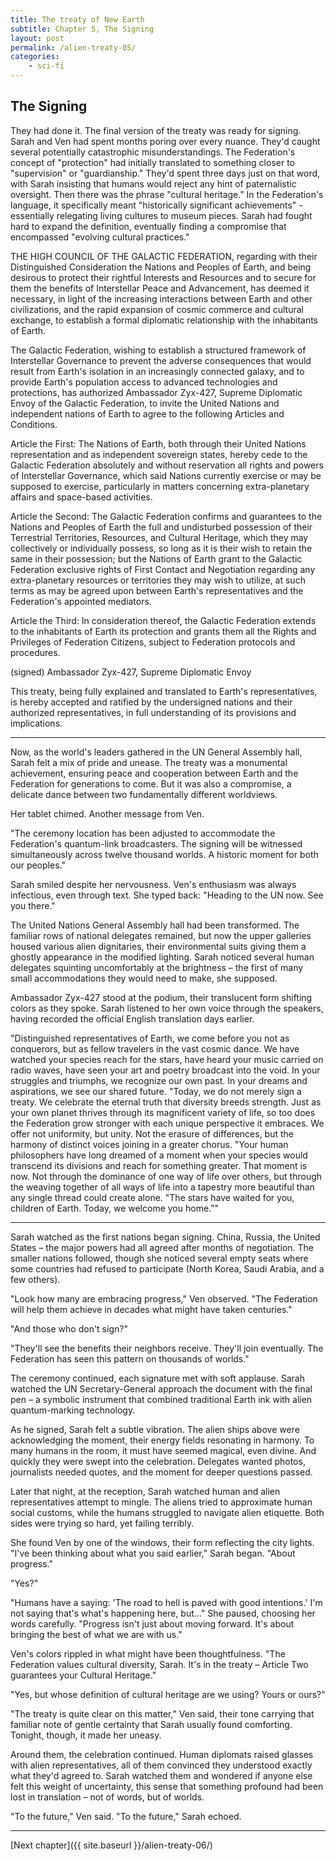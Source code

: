 ```yaml
---
title: The treaty of New Earth
subtitle: Chapter 5, The Signing
layout: post
permalink: /alien-treaty-05/
categories:
    - sci-fi
---
```


## The Signing

They had done it. The final version of the treaty was ready for signing. Sarah and Ven had spent months poring over every nuance. They'd caught several potentially catastrophic misunderstandings. The Federation's concept of "protection" had initially translated to something closer to "supervision" or "guardianship." They'd spent three days just on that word, with Sarah insisting that humans would reject any hint of paternalistic oversight.
Then there was the phrase "cultural heritage." In the Federation's language, it specifically meant "historically significant achievements" - essentially relegating living cultures to museum pieces. Sarah had fought hard to expand the definition, eventually finding a compromise that encompassed "evolving cultural practices."

<div markdown="1" class="code">
THE HIGH COUNCIL OF THE GALACTIC FEDERATION, regarding with their Distinguished Consideration the Nations and Peoples of Earth, and being desirous to protect their rightful Interests and Resources and to secure for them the benefits of Interstellar Peace and Advancement, has deemed it necessary, in light of the increasing interactions between Earth and other civilizations, and the rapid expansion of cosmic commerce and cultural exchange, to establish a formal diplomatic relationship with the inhabitants of Earth.

The Galactic Federation, wishing to establish a structured framework of Interstellar Governance to prevent the adverse consequences that would result from Earth's isolation in an increasingly connected galaxy, and to provide Earth's population access to advanced technologies and protections, has authorized Ambassador Zyx-427, Supreme Diplomatic Envoy of the Galactic Federation, to invite the United Nations and independent nations of Earth to agree to the following Articles and Conditions.

Article the First:
The Nations of Earth, both through their United Nations representation and as independent sovereign states, hereby cede to the Galactic Federation absolutely and without reservation all rights and powers of Interstellar Governance, which said Nations currently exercise or may be supposed to exercise, particularly in matters concerning extra-planetary affairs and space-based activities.

Article the Second:
The Galactic Federation confirms and guarantees to the Nations and Peoples of Earth the full and undisturbed possession of their Terrestrial Territories, Resources, and Cultural Heritage, which they may collectively or individually possess, so long as it is their wish to retain the same in their possession; but the Nations of Earth grant to the Galactic Federation exclusive rights of First Contact and Negotiation regarding any extra-planetary resources or territories they may wish to utilize, at such terms as may be agreed upon between Earth's representatives and the Federation's appointed mediators.

Article the Third:
In consideration thereof, the Galactic Federation extends to the inhabitants of Earth its protection and grants them all the Rights and Privileges of Federation Citizens, subject to Federation protocols and procedures.

(signed) Ambassador Zyx-427, Supreme Diplomatic Envoy

This treaty, being fully explained and translated to Earth's representatives, is hereby accepted and ratified by the undersigned nations and their authorized representatives, in full understanding of its provisions and implications.
</div>


***

Now, as the world's leaders gathered in the UN General Assembly hall, Sarah felt a mix of pride and unease. The treaty was a monumental achievement, ensuring peace and cooperation between Earth and the Federation for generations to come. But it was also a compromise, a delicate dance between two fundamentally different worldviews.

Her tablet chimed. Another message from Ven.

"The ceremony location has been adjusted to accommodate the Federation's quantum-link broadcasters. The signing will be witnessed simultaneously across twelve thousand worlds. A historic moment for both our peoples."

Sarah smiled despite her nervousness. Ven's enthusiasm was always infectious, even through text. She typed back: "Heading to the UN now. See you there."

The United Nations General Assembly hall had been transformed. The familiar rows of national delegates remained, but now the upper galleries housed various alien dignitaries, their environmental suits giving them a ghostly appearance in the modified lighting. Sarah noticed several human delegates squinting uncomfortably at the brightness – the first of many small accommodations they would need to make, she supposed.

Ambassador Zyx-427 stood at the podium, their translucent form shifting colors as they spoke. Sarah listened to her own voice through the speakers, having recorded the official English translation days earlier.

"Distinguished representatives of Earth, we come before you not as conquerors, but as fellow travelers in the vast cosmic dance. We have watched your species reach for the stars, have heard your music carried on radio waves, have seen your art and poetry broadcast into the void. In your struggles and triumphs, we recognize our own past. In your dreams and aspirations, we see our shared future.
"Today, we do not merely sign a treaty. We celebrate the eternal truth that diversity breeds strength. Just as your own planet thrives through its magnificent variety of life, so too does the Federation grow stronger with each unique perspective it embraces. We offer not uniformity, but unity. Not the erasure of differences, but the harmony of distinct voices joining in a greater chorus.
"Your human philosophers have long dreamed of a moment when your species would transcend its divisions and reach for something greater. That moment is now. Not through the dominance of one way of life over others, but through the weaving together of all ways of life into a tapestry more beautiful than any single thread could create alone.
"The stars have waited for you, children of Earth. Today, we welcome you home.""

***

Sarah watched as the first nations began signing. China, Russia, the United States – the major powers had all agreed after months of negotiation. The smaller nations followed, though she noticed several empty seats where some countries had refused to participate (North Korea, Saudi Arabia, and a few others).

"Look how many are embracing progress," Ven observed. "The Federation will help them achieve in decades what might have taken centuries."

"And those who don't sign?"

"They'll see the benefits their neighbors receive. They'll join eventually. The Federation has seen this pattern on thousands of worlds."

The ceremony continued, each signature met with soft applause. Sarah watched the UN Secretary-General approach the document with the final pen – a symbolic instrument that combined traditional Earth ink with alien quantum-marking technology.

As he signed, Sarah felt a subtle vibration. The alien ships above were acknowledging the moment, their energy fields resonating in harmony. To many humans in the room, it must have seemed magical, even divine.
And quickly they were swept into the celebration. Delegates wanted photos, journalists needed quotes, and the moment for deeper questions passed.

Later that night, at the reception, Sarah watched human and alien representatives attempt to mingle. The aliens tried to approximate human social customs, while the humans struggled to navigate alien etiquette. Both sides were trying so hard, yet failing terribly.

She found Ven by one of the windows, their form reflecting the city lights. "I've been thinking about what you said earlier," Sarah began. "About progress."

"Yes?"

"Humans have a saying: 'The road to hell is paved with good intentions.' I'm not saying that's what's happening here, but..." She paused, choosing her words carefully. "Progress isn't just about moving forward. It's about bringing the best of what we are with us."

Ven's colors rippled in what might have been thoughtfulness. "The Federation values cultural diversity, Sarah. It's in the treaty – Article Two guarantees your Cultural Heritage."

"Yes, but whose definition of cultural heritage are we using? Yours or ours?"

"The treaty is quite clear on this matter," Ven said, their tone carrying that familiar note of gentle certainty that Sarah usually found comforting. Tonight, though, it made her uneasy.

Around them, the celebration continued. Human diplomats raised glasses with alien representatives, all of them convinced they understood exactly what they'd agreed to. Sarah watched them and wondered if anyone else felt this weight of uncertainty, this sense that something profound had been lost in translation – not of words, but of worlds.

"To the future," Ven said.
"To the future," Sarah echoed.

***

[Next chapter]({{ site.baseurl }}/alien-treaty-06/)